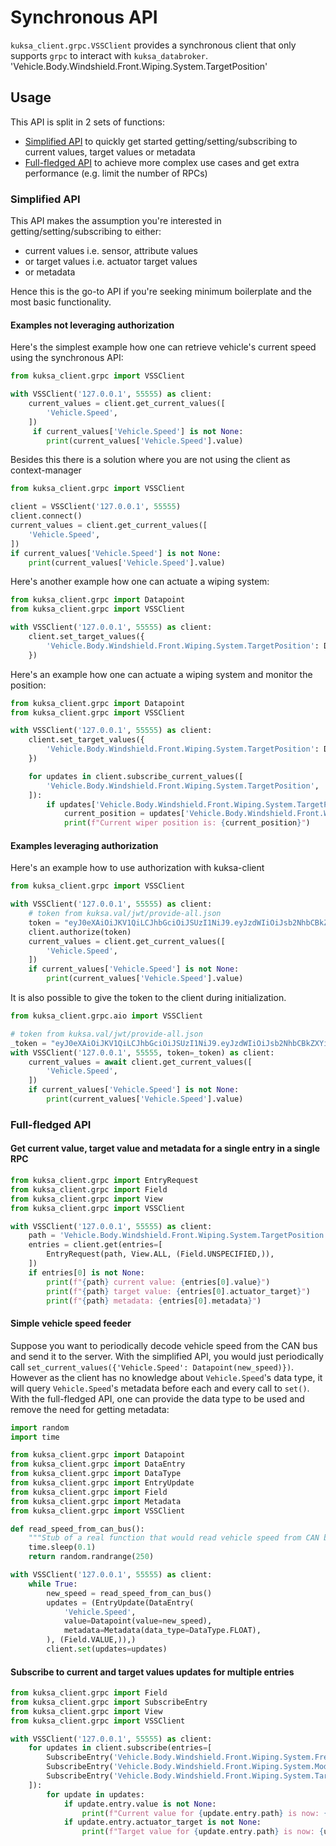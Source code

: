 # Synchronous API

`kuksa_client.grpc.VSSClient` provides a synchronous client that only supports `grpc` to interact with `kuksa_databroker`.
'Vehicle.Body.Windshield.Front.Wiping.System.TargetPosition'

## Usage

This API is split in 2 sets of functions:
- [Simplified API](#simplified-api) to quickly get started getting/setting/subscribing to current values, target values or metadata
- [Full-fledged API](#full-fledged-api) to achieve more complex use cases and get extra performance (e.g. limit the number of RPCs)

### Simplified API

This API makes the assumption you're interested in getting/setting/subscribing to either:

- current values i.e. sensor, attribute values
- or target values i.e. actuator target values
- or metadata

Hence this is the go-to API if you're seeking minimum boilerplate and the most basic functionality.

#### Examples not leveraging authorization

Here's the simplest example how one can retrieve vehicle's current speed using the synchronous API:
```python
from kuksa_client.grpc import VSSClient

with VSSClient('127.0.0.1', 55555) as client:
    current_values = client.get_current_values([
        'Vehicle.Speed',
    ])
     if current_values['Vehicle.Speed'] is not None:
        print(current_values['Vehicle.Speed'].value)
```

Besides this there is a solution where you are not using the client as context-manager
```python
from kuksa_client.grpc import VSSClient

client = VSSClient('127.0.0.1', 55555)
client.connect()
current_values = client.get_current_values([
    'Vehicle.Speed',
])
if current_values['Vehicle.Speed'] is not None:
    print(current_values['Vehicle.Speed'].value)
```

Here's another example how one can actuate a wiping system:
```python
from kuksa_client.grpc import Datapoint
from kuksa_client.grpc import VSSClient

with VSSClient('127.0.0.1', 55555) as client:
    client.set_target_values({
        'Vehicle.Body.Windshield.Front.Wiping.System.TargetPosition': Datapoint(45),
    })
```

Here's an example how one can actuate a wiping system and monitor the position:
```python
from kuksa_client.grpc import Datapoint
from kuksa_client.grpc import VSSClient

with VSSClient('127.0.0.1', 55555) as client:
    client.set_target_values({
        'Vehicle.Body.Windshield.Front.Wiping.System.TargetPosition': Datapoint(45),
    })

    for updates in client.subscribe_current_values([
        'Vehicle.Body.Windshield.Front.Wiping.System.TargetPosition',
    ]):
        if updates['Vehicle.Body.Windshield.Front.Wiping.System.TargetPosition'] is not None:
            current_position = updates['Vehicle.Body.Windshield.Front.Wiping.System.TargetPosition'].value
            print(f"Current wiper position is: {current_position}")
```

#### Examples leveraging authorization
Here's an example how to use authorization with kuksa-client
```python
from kuksa_client.grpc import VSSClient

with VSSClient('127.0.0.1', 55555) as client:
    # token from kuksa.val/jwt/provide-all.json
    token = "eyJ0eXAiOiJKV1QiLCJhbGciOiJSUzI1NiJ9.eyJzdWIiOiJsb2NhbCBkZXYiLCJpc3MiOiJjcmVhdGVUb2tlbi5weSIsImF1ZCI6WyJrdWtzYS52YWwiXSwiaWF0IjoxNTE2MjM5MDIyLCJleHAiOjE3NjcyMjU1OTksInNjb3BlIjoicHJvdmlkZSJ9.OJWzTvDjcmeWyg3vmBR5TEtqYaHq8HrpFLlTKZAfDBAQBUHpyUEboJ97jfWuWgBnTpnfboyfAbwvLqo6bEVZ6tXzF8n9LtW6HmPbIWoDqXuobM2grUCVaGKuOcnCpMCQYChziqHbYwRJYP9nkYgbQU1kE4dN7880Io4xzq0GEbWksB2CVpOoExQUmCZpCohPs-XEkdmXhcUKnWnOeiSsRGKusx987vpY_WOXh6WE7DfJgzAgpPDo33qI7zQuTzUILORQsiHmsrQO0-zcvokNjaQUzlt5ETZ7MQLCtiUQaN0NMbDMCWkmSfNvZ5hKCNbfr2FaiMzrGBOQdvQiFo-DqZKGNweaGpufYXuaKfn3SXKoDr8u1xDE5oKgWMjxDR9pQYGzIF5bDXITSywCm4kN5DIn7e2_Ga28h3rBl0t0ZT0cwlszftQRueDTFcMns1u9PEDOqf7fRrhjq3zqpxuMAoRANVd2z237eBsS0AvdSIxL52N4xO8P_h93NN8Vaum28fTPxzm8p9WlQh4mgUelggtT415hLcxizx15ARIRG0RiW91Pglzt4WRtXHnsg93Ixd3yXXzZ2i4Y0hqhj_L12SsXunK2VxKup2sFCQz6wM-t_7ADmNYcs80idzsadY8rYKDV8N1WqOOd4ANG_nzWa86Tyu6wAwhDVag5nbFmLZQ"
    client.authorize(token)
    current_values = client.get_current_values([
        'Vehicle.Speed',
    ])
    if current_values['Vehicle.Speed'] is not None:
        print(current_values['Vehicle.Speed'].value)
```

It is also possible to give the token to the client during initialization.
```python
from kuksa_client.grpc.aio import VSSClient

# token from kuksa.val/jwt/provide-all.json
_token = "eyJ0eXAiOiJKV1QiLCJhbGciOiJSUzI1NiJ9.eyJzdWIiOiJsb2NhbCBkZXYiLCJpc3MiOiJjcmVhdGVUb2tlbi5weSIsImF1ZCI6WyJrdWtzYS52YWwiXSwiaWF0IjoxNTE2MjM5MDIyLCJleHAiOjE3NjcyMjU1OTksInNjb3BlIjoicHJvdmlkZSJ9.OJWzTvDjcmeWyg3vmBR5TEtqYaHq8HrpFLlTKZAfDBAQBUHpyUEboJ97jfWuWgBnTpnfboyfAbwvLqo6bEVZ6tXzF8n9LtW6HmPbIWoDqXuobM2grUCVaGKuOcnCpMCQYChziqHbYwRJYP9nkYgbQU1kE4dN7880Io4xzq0GEbWksB2CVpOoExQUmCZpCohPs-XEkdmXhcUKnWnOeiSsRGKusx987vpY_WOXh6WE7DfJgzAgpPDo33qI7zQuTzUILORQsiHmsrQO0-zcvokNjaQUzlt5ETZ7MQLCtiUQaN0NMbDMCWkmSfNvZ5hKCNbfr2FaiMzrGBOQdvQiFo-DqZKGNweaGpufYXuaKfn3SXKoDr8u1xDE5oKgWMjxDR9pQYGzIF5bDXITSywCm4kN5DIn7e2_Ga28h3rBl0t0ZT0cwlszftQRueDTFcMns1u9PEDOqf7fRrhjq3zqpxuMAoRANVd2z237eBsS0AvdSIxL52N4xO8P_h93NN8Vaum28fTPxzm8p9WlQh4mgUelggtT415hLcxizx15ARIRG0RiW91Pglzt4WRtXHnsg93Ixd3yXXzZ2i4Y0hqhj_L12SsXunK2VxKup2sFCQz6wM-t_7ADmNYcs80idzsadY8rYKDV8N1WqOOd4ANG_nzWa86Tyu6wAwhDVag5nbFmLZQ"
with VSSClient('127.0.0.1', 55555, token=_token) as client:
    current_values = await client.get_current_values([
        'Vehicle.Speed',
    ])
    if current_values['Vehicle.Speed'] is not None:
        print(current_values['Vehicle.Speed'].value)
```

### Full-fledged API

#### Get current value, target value and metadata for a single entry in a single RPC

```python
from kuksa_client.grpc import EntryRequest
from kuksa_client.grpc import Field
from kuksa_client.grpc import View
from kuksa_client.grpc import VSSClient

with VSSClient('127.0.0.1', 55555) as client:
    path = 'Vehicle.Body.Windshield.Front.Wiping.System.TargetPosition'
    entries = client.get(entries=[
        EntryRequest(path, View.ALL, (Field.UNSPECIFIED,)),
    ])
    if entries[0] is not None:
        print(f"{path} current value: {entries[0].value}")
        print(f"{path} target value: {entries[0].actuator_target}")
        print(f"{path} metadata: {entries[0].metadata}")
```

#### Simple vehicle speed feeder

Suppose you want to periodically decode vehicle speed from the CAN bus and send it to the server.
With the simplified API, you would just periodically call `set_current_values({'Vehicle.Speed': Datapoint(new_speed)})`.
However as the client has no knowledge about `Vehicle.Speed`'s data type, it will query `Vehicle.Speed`'s metadata
before each and every call to `set()`.
With the full-fledged API, one can provide the data type to be used and remove the need for getting metadata:

```python
import random
import time

from kuksa_client.grpc import Datapoint
from kuksa_client.grpc import DataEntry
from kuksa_client.grpc import DataType
from kuksa_client.grpc import EntryUpdate
from kuksa_client.grpc import Field
from kuksa_client.grpc import Metadata
from kuksa_client.grpc import VSSClient

def read_speed_from_can_bus():
    """Stub of a real function that would read vehicle speed from CAN bus."""
    time.sleep(0.1)
    return random.randrange(250)

with VSSClient('127.0.0.1', 55555) as client:
    while True:
        new_speed = read_speed_from_can_bus()
        updates = (EntryUpdate(DataEntry(
            'Vehicle.Speed',
            value=Datapoint(value=new_speed),
            metadata=Metadata(data_type=DataType.FLOAT),
        ), (Field.VALUE,)),)
        client.set(updates=updates)
```

#### Subscribe to current and target values updates for multiple entries

```python
from kuksa_client.grpc import Field
from kuksa_client.grpc import SubscribeEntry
from kuksa_client.grpc import View
from kuksa_client.grpc import VSSClient

with VSSClient('127.0.0.1', 55555) as client:
    for updates in client.subscribe(entries=[
        SubscribeEntry('Vehicle.Body.Windshield.Front.Wiping.System.Frequency', View.FIELDS, (Field.VALUE, Field.ACTUATOR_TARGET)),
        SubscribeEntry('Vehicle.Body.Windshield.Front.Wiping.System.Mode', View.FIELDS, (Field.VALUE, Field.ACTUATOR_TARGET)),
        SubscribeEntry('Vehicle.Body.Windshield.Front.Wiping.System.TargetPosition', View.FIELDS, (Field.VALUE, Field.ACTUATOR_TARGET)),
    ]):
        for update in updates:
            if update.entry.value is not None:
                print(f"Current value for {update.entry.path} is now: {update.entry.value}")
            if update.entry.actuator_target is not None:
                print(f"Target value for {update.entry.path} is now: {update.entry.actuator_target}")
```
